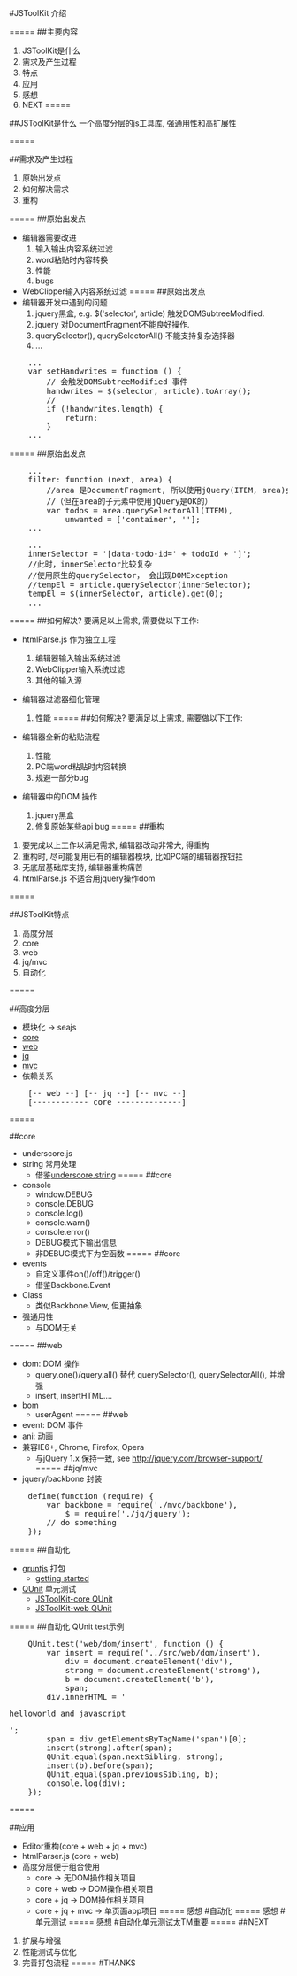 #JSToolKit 介绍

=====
##主要内容
1. JSToolKit是什么
1. 需求及产生过程
1. 特点
1. 应用
1. 感想
1. NEXT
=====

##JSToolKit是什么
一个高度分层的js工具库, 强通用性和高扩展性

=====

##需求及产生过程
1. 原始出发点
1. 如何解决需求
1. 重构

=====
##原始出发点
* 编辑器需要改进
    1. 输入输出内容系统过滤
    1. word粘贴时内容转换
    1. 性能
    1. bugs
* WebClipper输入内容系统过滤
=====
##原始出发点
* 编辑器开发中遇到的问题
    1. jquery黑盒, e.g. $('selector', article) 触发DOMSubtreeModified.
    1. jquery 对DocumentFragment不能良好操作.
    1. querySelector(), querySelectorAll() 不能支持复杂选择器
    1. ...

<pre>
    ...
    var setHandwrites = function () {
        // 会触发DOMSubtreeModified 事件
        handwrites = $(selector, article).toArray();
        //
        if (!handwrites.length) {
            return;
        }
    ...
</pre>
=====
##原始出发点
<pre>
    ...
    filter: function (next, area) {
        //area 是DocumentFragment, 所以使用jQuery(ITEM, area)会有问题
        //（但在area的子元素中使用jQuery是OK的）
        var todos = area.querySelectorAll(ITEM),
            unwanted = ['container', ''];
    ...
</pre>
<pre>
    ...
    innerSelector = '[data-todo-id=' + todoId + ']';
    //此时，innerSelector比较复杂
    //使用原生的querySelector， 会出现DOMException
    //tempEl = article.querySelector(innerSelector);
    tempEl = $(innerSelector, article).get(0);
    ...
</pre>
=====
##如何解决?
要满足以上需求, 需要做以下工作:

* htmlParse.js 作为独立工程
    1. 编辑器输入输出系统过滤
    1. WebClipper输入系统过滤
    1. 其他的输入源
* 编辑器过滤器细化管理
    1. 性能
=====
##如何解决?
要满足以上需求, 需要做以下工作:

* 编辑器全新的粘贴流程
    1. 性能
    1. PC端word粘贴时内容转换
    1. 规避一部分bug
* 编辑器中的DOM 操作
    1. jquery黑盒
    1. 修复原始某些api bug
=====
##重构
1. 要完成以上工作以满足需求, 编辑器改动非常大, 得重构
1. 重构时, 尽可能复用已有的编辑器模块, 比如PC端的编辑器按钮拦
1. 无底层基础库支持, 编辑器重构痛苦
1. htmlParse.js 不适合用jquery操作dom

=====

##JSToolKit特点
1. 高度分层
1. core
1. web
1. jq/mvc
1. 自动化

=====

##高度分层
* 模块化 -> seajs
* [core](https://dev.corp.youdao.com/svn/outfox/products/YNote/JSToolKit/JSToolKit-core)
* [web](https://dev.corp.youdao.com/svn/outfox/products/YNote/JSToolKit/JSToolKit-web)
* [jq](https://dev.corp.youdao.com/svn/outfox/products/YNote/JSToolKit/JSToolKit-jq)
* [mvc](https://dev.corp.youdao.com/svn/outfox/products/YNote/JSToolKit/JSToolKit-mvc)
* 依赖关系


<pre>
    [-- web --] [-- jq --] [-- mvc --]
    [------------ core --------------]
</pre>


=====

##core
* underscore.js
* string 常用处理
    * 借鉴[underscore.string](http://epeli.github.io/underscore.string/)
=====
##core
* console
    * window.DEBUG
    * console.DEBUG
    * console.log()
    * console.warn()
    * console.error()
    * DEBUG模式下输出信息
    * 非DEBUG模式下为空函数
=====
##core
* events
    * 自定义事件on()/off()/trigger()
    * 借鉴Backbone.Event
* Class
    * 类似Backbone.View, 但更抽象
* 强通用性
    * 与DOM无关

=====
##web
* dom: DOM 操作
    * query.one()/query.all() 替代 querySelector(), querySelectorAll(), 并增强
    * insert, insertHTML....
* bom
    * userAgent
=====
##web
* event: DOM 事件
* ani: 动画
* 兼容IE6+, Chrome, Firefox, Opera
    * 与jQuery 1.x 保持一致, see http://jquery.com/browser-support/
=====
##jq/mvc
* jquery/backbone 封装

<pre>
    define(function (require) {
        var backbone = require('./mvc/backbone'),
            $ = require('./jq/jquery');
        // do something
    });
</pre>

=====
##自动化
* [gruntjs](http://gruntjs.com/) 打包
    * [getting started](http://gruntjs.com/getting-started)
* [QUnit](http://qunitjs.com/) 单元测试
    * [JSToolKit-core QUnit](https://dev.corp.youdao.com/svn/outfox/products/YNote/JSToolKit/JSToolKit-core/trunk/test/jstoolkit_core.html)
    * [JSToolKit-web QUnit](https://dev.corp.youdao.com/svn/outfox/products/YNote/JSToolKit/JSToolKit-web/trunk/test/jstoolkit_web.html)

=====
##自动化
QUnit test示例
<pre>
    QUnit.test('web/dom/insert', function () {
        var insert = require('../src/web/dom/insert'),
            div = document.createElement('div'),
            strong = document.createElement('strong'),
            b = document.createElement('b'),
            span;
        div.innerHTML = '<p>hello<span>world and javascript</span></p>';
        span = div.getElementsByTagName('span')[0];
        insert(strong).after(span);
        QUnit.equal(span.nextSibling, strong);
        insert(b).before(span);
        QUnit.equal(span.previousSibling, b);
        console.log(div);
    });
</pre>
=====

##应用
* Editor重构(core + web + jq + mvc)
* htmlParser.js (core + web)
* 高度分层便于组合使用
    * core ->  无DOM操作相关项目
    * core + web -> DOM操作相关项目
    * core + jq -> DOM操作相关项目
    * core + jq + mvc -> 单页面app项目
=====
感想
#自动化
=====
感想
#单元测试
=====
感想
#自动化单元测试太TM重要
=====
##NEXT
1. 扩展与增强
1. 性能测试与优化
1. 完善打包流程
=====
#THANKS






